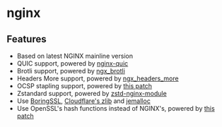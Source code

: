 # nginx

## Features

- Based on latest NGINX mainline version
- QUIC support, powered by [nginx-quic](https://quic.nginx.org/)
- Brotli support, powered by [ngx_brotli](https://github.com/google/ngx_brotli)
- Headers More support, powered by [ngx_headers_more](https://github.com/openresty/headers-more-nginx-module)
- OCSP stapling support, powered by [this patch](https://github.com/kn007/patch/blob/master/Enable_BoringSSL_OCSP.patch)
- Zstandard support, powered by [zstd-nginx-module](https://github.com/tokers/zstd-nginx-module)
- Use [BoringSSL](https://github.com/google/boringssl), [Cloudflare's zlib](https://github.com/cloudflare/zlib) and [jemalloc](https://github.com/jemalloc/jemalloc)
- Use OpenSSL's hash functions instead of NGINX's, powered by [this patch](https://github.com/kn007/patch/blob/master/use_openssl_md5_sha1.patch)
